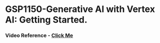 # GSP1150-Generative AI with Vertex AI: Getting Started.

### Video Reference - [Click Me](https://youtu.be/sNqkmLX_GG4?si=Xnj67RTK4hf14B0J)
